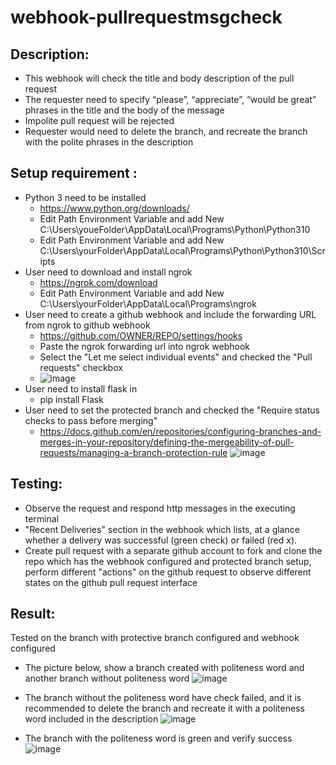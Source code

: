 # webhook-pullrequestmsgcheck

## Description:
   - This webhook will check the title and body description of the pull request
   - The requester need to specify “please”, “appreciate”, “would be great” phrases in the title and the body of the message
   - Impolite pull request will be rejected
   - Requester would need to delete the branch, and recreate the branch with the polite phrases in the  description

## Setup requirement :
   - Python 3 need to be installed 
       *  https://www.python.org/downloads/
       *  Edit Path Environment Variable and add New  C:\Users\youeFolder\AppData\Local\Programs\Python\Python310
       *  Edit Path Environment Variable and add New  C:\Users\yourFolder\AppData\Local\Programs\Python\Python310\Scripts
   - User need to download and install ngrok
       *  https://ngrok.com/download
       *  Edit Path Environment Variable and add New C:\Users\yourFolder\AppData\Local\Programs\ngrok
   - User need to create a github webhook and include the forwarding URL from ngrok to github webhook
       *  https://github.com/OWNER/REPO/settings/hooks
       *  Paste the ngrok forwarding url into ngrok webhook
       *  Select the "Let me select individual events" and checked the "Pull requests" checkbox
       *  ![image](https://user-images.githubusercontent.com/22057288/173825603-ad3a46ed-aeb2-40f0-9b3a-f7a4d8a247fd.png)
   - User need to install flask in 
       *   pip install Flask
   - User need to set the protected branch and checked the "Require status checks to pass before merging"
       * https://docs.github.com/en/repositories/configuring-branches-and-merges-in-your-repository/defining-the-mergeability-of-pull-requests/managing-a-branch-protection-rule
![image](https://user-images.githubusercontent.com/22057288/173727304-51c845a4-9c26-47b5-92ed-de8880af4feb.png)

## Testing:
   - Observe the request and respond http messages in the executing terminal
   - "Recent Deliveries" section in the webhook which lists, at a glance whether a delivery was successful (green check) or failed (red x).
   - Create pull request with a separate github account to fork and clone the repo which has the webhook configured and protected branch setup, perform different "actions" on the  github request to observe different states on the github pull request interface
  
## Result:
  Tested on the branch with protective branch configured and webhook configured
  - The picture below, show a branch created with politeness word and another branch without politeness word 
  ![image](https://user-images.githubusercontent.com/22057288/173721663-9f624d11-e86e-43bd-a6e6-2d12922f731e.png)
  
  - The branch without the politeness word have check failed, and it is recommended to delete the branch and recreate it with a politeness word included in the description
  ![image](https://user-images.githubusercontent.com/22057288/173722287-dc08aede-bb52-4867-a10d-f71dc77d49cf.png)
  
  - The branch with the politeness word is green and verify success
  ![image](https://user-images.githubusercontent.com/22057288/173722883-1a0ddf12-86af-48f6-b306-1fba93d8ed6e.png)

  

